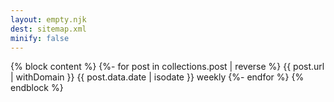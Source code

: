 ```yaml
---
layout: empty.njk
dest: sitemap.xml
minify: false
---
```

{% block content %}<urlset xmlns="http://www.sitemaps.org/schemas/sitemap/0.9" xmlns:xhtml="http://www.w3.org/1999/xhtml">
  {%- for post in collections.post | reverse %}
  <url>
    <loc>{{ post.url | withDomain }}</loc>
    <lastmod>{{ post.data.date | isodate }}</lastmod>
    <changefreq>weekly</changefreq>
  </url>
  {%- endfor %}
</urlset>{% endblock %}
